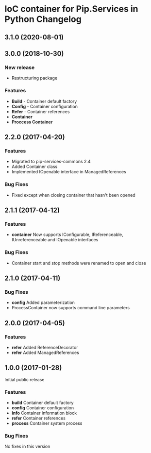 # IoC container for Pip.Services in Python Changelog

## <a name="3.1.0"></a> 3.1.0 (2020-08-01)

## <a name="3.0.0"></a> 3.0.0 (2018-10-30)

### New release
* Restructuring package

### Features
- **Build** - Container default factory
- **Config** - Container configuration
- **Refer** - Container references
- **Container**
- **Proccess Container**

## <a name="2.2.0"></a> 2.2.0 (2017-04-20)

### Features
* Migrated to pip-services-commons 2.4
* Added Container class
* Implemented IOpenable interface in ManagedReferences

### Bug Fixes
* Fixed except when closing container that hasn't been opened

## <a name="2.1.1"></a> 2.1.1 (2017-04-12)

### Features
* **container** Now supports IConfigurable, IReferenceable, IUnreferenceable and IOpenable interfaces

### Bug Fixes
* Container start and stop methods were renamed to open and close

## <a name="2.1.0"></a> 2.1.0 (2017-04-11)

### Bug Fixes
* **config** Added parameterization
* ProcessContainer now supports command line parameters

## <a name="2.0.0"></a> 2.0.0 (2017-04-05)

### Features
* **refer** Added ReferenceDecorator
* **refer** Added ManagedReferences

## <a name="1.0.0"></a> 1.0.0 (2017-01-28)

Initial public release

### Features
* **build** Container default factory
* **config** Container configuration
* **info** Container information block
* **refer** Container references
* **process** Container system process

### Bug Fixes
No fixes in this version
